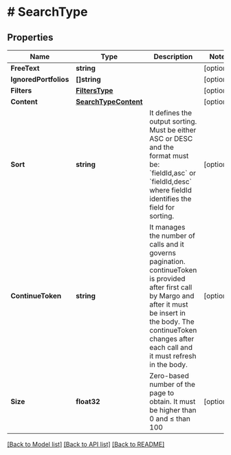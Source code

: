 # # SearchType


## Properties 


Name | Type | Description | Notes
------------ | ------------- | ------------- | -------------
**FreeText**| **string** |   | [optional]
**IgnoredPortfolios**| **[]string** |   | [optional]
**Filters**| [**FiltersType**](FiltersType.md) |   | [optional]
**Content**| [**SearchTypeContent**](SearchTypeContent.md) |   | [optional]
**Sort**| **string** | It defines the output sorting. Must be either ASC or DESC and the format must be: &#x60;fieldId,asc&#x60; or &#x60;fieldId,desc&#x60; where fieldId identifies the field for sorting.  | [optional]
**ContinueToken**| **string** | It manages the number of calls and it governs pagination. continueToken is provided after first call by Margo and after it must be insert in the body. The continueToken changes after each call and it must refresh in the body.  | [optional]
**Size**| **float32** | Zero-based number of the page to obtain. It must be higher than 0 and ≤ than 100  | [optional]


[[Back to Model list]](../../README.md#models) [[Back to API list]](../../README.md#endpoints) [[Back to README]](../../README.md)

